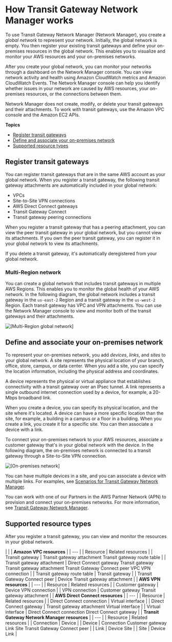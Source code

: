 # How Transit Gateway Network Manager works<a name="how-network-manager-works"></a>

To use Transit Gateway Network Manager \(Network Manager\), you create a *global network* to represent your network\. Initially, the global network is empty\. You then register your existing transit gateways and define your on\-premises resources in the global network\. This enables you to visualize and monitor your AWS resources and your on\-premises networks\.

After you create your global network, you can monitor your networks through a dashboard on the Network Manager console\. You can view network activity and health using Amazon CloudWatch metrics and Amazon CloudWatch Events\. The Network Manager console can help you identify whether issues in your network are caused by AWS resources, your on\-premises resources, or the connections between them\.

Network Manager does not create, modify, or delete your transit gateways and their attachments\. To work with transit gateways, use the Amazon VPC console and the Amazon EC2 APIs\.

**Topics**
+ [Register transit gateways](#nm-how-it-works-tgws)
+ [Define and associate your on\-premises network](#nm-how-it-works-on-premises)
+ [Supported resource types](#nm-supported-resource-type)

## Register transit gateways<a name="nm-how-it-works-tgws"></a>

You can register transit gateways that are in the same AWS account as your global network\. When you register a transit gateway, the following transit gateway attachments are automatically included in your global network:
+ VPCs
+ Site\-to\-Site VPN connections
+ AWS Direct Connect gateways
+ Transit Gateway Connect
+ Transit gateway peering connections

When you register a transit gateway that has a peering attachment, you can view the peer transit gateway in your global network, but you cannot view its attachments\. If you own the peer transit gateway, you can register it in your global network to view its attachments\. 

If you delete a transit gateway, it's automatically deregistered from your global network\.

### Multi\-Region network<a name="multi-region-tgw"></a>

You can create a global network that includes transit gateways in multiple AWS Regions\. This enables you to monitor the global health of your AWS network\. In the following diagram, the global network includes a transit gateway in the `us-east-2` Region and a transit gateway in the `us-west-2` Region\. Each transit gateway has VPC and VPN attachments\. You can use the Network Manager console to view and monitor both of the transit gateways and their attachments\.

![\[Multi-Region global network\]](http://docs.aws.amazon.com/vpc/latest/tgw/images/nm-multi-region-tgw.png)

## Define and associate your on\-premises network<a name="nm-how-it-works-on-premises"></a>

To represent your on\-premises network, you add *devices*, *links*, and *sites* to your global network\. A site represents the physical location of your branch, office, store, campus, or data center\. When you add a site, you can specify the location information, including the physical address and coordinates\.

A device represents the physical or virtual appliance that establishes connectivity with a transit gateway over an IPsec tunnel\. A link represents a single outbound internet connection used by a device, for example, a 20\-Mbps broadband link\.

When you create a device, you can specify its physical location, and the site where it's located\. A device can have a more specific location than the site, for example, a building in a campus or a floor in a building\. When you create a link, you create it for a specific site\. You can then associate a device with a link\. 

To connect your on\-premises network to your AWS resources, associate a customer gateway that's in your global network with the device\. In the following diagram, the on\-premises network is connected to a transit gateway through a Site\-to\-Site VPN connection\.

![\[On-premises network\]](http://docs.aws.amazon.com/vpc/latest/tgw/images/nm-single-device-single-vpn.png)

You can have multiple devices in a site, and you can associate a device with multiple links\. For examples, see [Scenarios for Transit Gateway Network Manager](network-manager-scenarios.md)\.

You can work with one of our Partners in the AWS Partner Network \(APN\) to provision and connect your on\-premises networks\. For more information, see [Transit Gateway Network Manager](https://aws.amazon.com/transit-gateway/network-manager)\.

## Supported resource types<a name="nm-supported-resource-type"></a>

After you register a transit gateway, you can view and monitor the resources in your global network\.


| 
| 
| **Amazon VPC resources** | 
| --- |
| Resource | Related resources | 
| Transit gateway |   Transit gateway attachment Transit gateway route table   | 
| Transit gateway attachment |   Direct Connect gateway Transit gateway Transit gateway attachment Transit Gateway Connect peer VPC VPN connection   | 
| Transit gateway route table |   Transit gateway   | 
| Transit Gateway Connect peer |   Device Transit gateway attachment   | 
| **AWS VPN resources** | 
| --- |
| Resource | Related resources | 
| Customer gateway |   Device VPN connection   | 
| VPN connection |   Customer gateway Transit gateway attachment   | 
| **AWS Direct Connect resources** | 
| --- |
| Resource | Related resources | 
| Direct Connect connection |   Virtual interface   | 
| Direct Connect gateway |   Transit gateway attachment Virtual interface   | 
| Virtual interface |   Direct Connect connection Direct Connect gateway   | 
| **Transit Gateway Network Manager resources** | 
| --- |
| Resource | Related resources | 
| Connection |   Device   | 
| Device |   Connection Customer gateway Link Site Transit Gateway Connect peer   | 
| Link |   Device Site   | 
| Site |   Device Link   | 